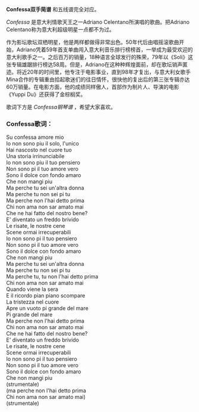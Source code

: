 

**Confessa双手简谱** 和五线谱完全对应。

_Confessa_ 是意大利情歌天王之一Adriano Celentano所演唱的歌曲。把Adriano
Celentano称为意大利超级明星一点都不为过。

作为影坛歌坛双栖明星，他是两样都做得非常出色。50年代后由唱摇滚歌曲开始，Adriano凭着59年首支单曲闯入意大利音乐排行榜榜首，一举成为最受欢迎的意大利歌手之一。之后百万的销量，18种语言全球发行的殊荣，79年以《Soli》这张专辑雄踞排行榜达58周。但是，Adriano在这种种辉煌面前，却在歌坛销声匿迹。将近20年的时间里，他专注于电影事业，直到98年才复出，与意大利女歌手Mina合作的专辑重由拾起歌迷们的往日情怀，很快他的复出后的第三张专辑亦达60万销量。在电影方面，他的成绩同样傲人，首部作为制片人、导演的电影《Yuppi
Du》还获得了金棕榈奖。

歌词下方是 _Confessa钢琴谱_ ，希望大家喜欢。

### Confessa歌词：

Su confessa amore mio  
Io non sono piu il solo, l'unico  
Hai nascosto nel cuore tuo  
Una storia irrinunciabile  
Io non sono piu il tuo pensiero  
Non sono pi il tuo amore vero  
Sono il dolce con fondo amaro  
Che non mangi piu  
Ma perche tu sei un'altra donna  
Ma perche tu non sei pi tu  
Ma perche non l'hai detto prima  
Chi non ama non sar amato mai  
Che ne hai fatto del nostro bene?  
E' diventato un freddo brivido  
Le risate, le nostre cene  
Scene ormai irrecuperabili  
Io non sono pi il tuo pensiero  
Non sono pi il tuo amore vero  
Sono il dolce con fondo amaro  
Che non mangi piu  
Ma perche tu sei un'altra donna  
Ma perche tu non sei pi tu  
Ma perche tu, tu non l'hai detto prima  
Chi non ama non sar amato mai  
Quando viene la sera  
E il ricordo pian piano scompare  
La tristezza nel cuore  
Apre un vuoto pi grande del mare  
Pi grande del mare  
Ma perche non l'hai detto prima  
Chi non ama non sar amato mai  
Che ne hai fatto del nostro bene?  
E' diventato un freddo brivido  
Le risate, le nostre cene  
Scene ormai irrecuperabili  
Io non sono pi il tuo pensiero  
Non sono pi il tuo amore vero  
Sono il dolce con fondo amaro  
Che non mangi piu  
(strumentale)  
(ma perche non l'hai detto prima  
Chi non ama non sar amato mai)  
(strumentale)

